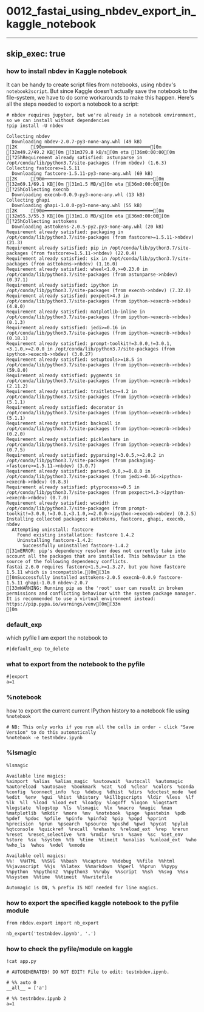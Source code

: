 # 0012_fastai_using_nbdev_export_in_kaggle_notebook
---
skip_exec: true
---
### how to install nbdev in Kaggle notebook

It can be handy to create script files from notebooks, using nbdev's `notebook2script`. But since Kaggle doesn't actually save the notebook to the file-system, we have to do some workarounds to make this happen. Here's all the steps needed to export a notebook to a script:


```
# nbdev requires jupyter, but we're already in a notebook environment, so we can install without dependencies
!pip install -U nbdev
```

    Collecting nbdev
      Downloading nbdev-2.0.7-py3-none-any.whl (49 kB)
    [2K     [90m━━━━━━━━━━━━━━━━━━━━━━━━━━━━━━━━━━━━━━━[0m [32m49.2/49.2 KB[0m [31m379.8 kB/s[0m eta [36m0:00:00[0m
    [?25hRequirement already satisfied: astunparse in /opt/conda/lib/python3.7/site-packages (from nbdev) (1.6.3)
    Collecting fastcore>=1.5.11
      Downloading fastcore-1.5.11-py3-none-any.whl (69 kB)
    [2K     [90m━━━━━━━━━━━━━━━━━━━━━━━━━━━━━━━━━━━━━━━━[0m [32m69.1/69.1 KB[0m [31m1.5 MB/s[0m eta [36m0:00:00[0m
    [?25hCollecting execnb
      Downloading execnb-0.0.9-py3-none-any.whl (13 kB)
    Collecting ghapi
      Downloading ghapi-1.0.0-py3-none-any.whl (55 kB)
    [2K     [90m━━━━━━━━━━━━━━━━━━━━━━━━━━━━━━━━━━━━━━━━[0m [32m55.3/55.3 KB[0m [31m1.8 MB/s[0m eta [36m0:00:00[0m
    [?25hCollecting asttokens
      Downloading asttokens-2.0.5-py2.py3-none-any.whl (20 kB)
    Requirement already satisfied: packaging in /opt/conda/lib/python3.7/site-packages (from fastcore>=1.5.11->nbdev) (21.3)
    Requirement already satisfied: pip in /opt/conda/lib/python3.7/site-packages (from fastcore>=1.5.11->nbdev) (22.0.4)
    Requirement already satisfied: six in /opt/conda/lib/python3.7/site-packages (from asttokens->nbdev) (1.16.0)
    Requirement already satisfied: wheel<1.0,>=0.23.0 in /opt/conda/lib/python3.7/site-packages (from astunparse->nbdev) (0.37.1)
    Requirement already satisfied: ipython in /opt/conda/lib/python3.7/site-packages (from execnb->nbdev) (7.32.0)
    Requirement already satisfied: pexpect>4.3 in /opt/conda/lib/python3.7/site-packages (from ipython->execnb->nbdev) (4.8.0)
    Requirement already satisfied: matplotlib-inline in /opt/conda/lib/python3.7/site-packages (from ipython->execnb->nbdev) (0.1.3)
    Requirement already satisfied: jedi>=0.16 in /opt/conda/lib/python3.7/site-packages (from ipython->execnb->nbdev) (0.18.1)
    Requirement already satisfied: prompt-toolkit!=3.0.0,!=3.0.1,<3.1.0,>=2.0.0 in /opt/conda/lib/python3.7/site-packages (from ipython->execnb->nbdev) (3.0.27)
    Requirement already satisfied: setuptools>=18.5 in /opt/conda/lib/python3.7/site-packages (from ipython->execnb->nbdev) (59.8.0)
    Requirement already satisfied: pygments in /opt/conda/lib/python3.7/site-packages (from ipython->execnb->nbdev) (2.11.2)
    Requirement already satisfied: traitlets>=4.2 in /opt/conda/lib/python3.7/site-packages (from ipython->execnb->nbdev) (5.1.1)
    Requirement already satisfied: decorator in /opt/conda/lib/python3.7/site-packages (from ipython->execnb->nbdev) (5.1.1)
    Requirement already satisfied: backcall in /opt/conda/lib/python3.7/site-packages (from ipython->execnb->nbdev) (0.2.0)
    Requirement already satisfied: pickleshare in /opt/conda/lib/python3.7/site-packages (from ipython->execnb->nbdev) (0.7.5)
    Requirement already satisfied: pyparsing!=3.0.5,>=2.0.2 in /opt/conda/lib/python3.7/site-packages (from packaging->fastcore>=1.5.11->nbdev) (3.0.7)
    Requirement already satisfied: parso<0.9.0,>=0.8.0 in /opt/conda/lib/python3.7/site-packages (from jedi>=0.16->ipython->execnb->nbdev) (0.8.3)
    Requirement already satisfied: ptyprocess>=0.5 in /opt/conda/lib/python3.7/site-packages (from pexpect>4.3->ipython->execnb->nbdev) (0.7.0)
    Requirement already satisfied: wcwidth in /opt/conda/lib/python3.7/site-packages (from prompt-toolkit!=3.0.0,!=3.0.1,<3.1.0,>=2.0.0->ipython->execnb->nbdev) (0.2.5)
    Installing collected packages: asttokens, fastcore, ghapi, execnb, nbdev
      Attempting uninstall: fastcore
        Found existing installation: fastcore 1.4.2
        Uninstalling fastcore-1.4.2:
          Successfully uninstalled fastcore-1.4.2
    [31mERROR: pip's dependency resolver does not currently take into account all the packages that are installed. This behaviour is the source of the following dependency conflicts.
    fastai 2.6.0 requires fastcore<1.5,>=1.3.27, but you have fastcore 1.5.11 which is incompatible.[0m[31m
    [0mSuccessfully installed asttokens-2.0.5 execnb-0.0.9 fastcore-1.5.11 ghapi-1.0.0 nbdev-2.0.7
    [33mWARNING: Running pip as the 'root' user can result in broken permissions and conflicting behaviour with the system package manager. It is recommended to use a virtual environment instead: https://pip.pypa.io/warnings/venv[0m[33m
    [0m

### default_exp 
which pyfile I am export the notebook to


```
#|default_exp to_delete
```

### what to export from the notebook to the pyfile 


```
#|export
a=1
```

### %notebook
how to export the current current IPython history to a notebook file using `%notebook`


```
# NB: This only works if you run all the cells in order - click "Save Version" to do this automatically
%notebook -e testnbdev.ipynb
```

### %lsmagic


```
%lsmagic
```




    Available line magics:
    %aimport  %alias  %alias_magic  %autoawait  %autocall  %automagic  %autoreload  %autosave  %bookmark  %cat  %cd  %clear  %colors  %conda  %config  %connect_info  %cp  %debug  %dhist  %dirs  %doctest_mode  %ed  %edit  %env  %gui  %hist  %history  %killbgscripts  %ldir  %less  %lf  %lk  %ll  %load  %load_ext  %loadpy  %logoff  %logon  %logstart  %logstate  %logstop  %ls  %lsmagic  %lx  %macro  %magic  %man  %matplotlib  %mkdir  %more  %mv  %notebook  %page  %pastebin  %pdb  %pdef  %pdoc  %pfile  %pinfo  %pinfo2  %pip  %popd  %pprint  %precision  %prun  %psearch  %psource  %pushd  %pwd  %pycat  %pylab  %qtconsole  %quickref  %recall  %rehashx  %reload_ext  %rep  %rerun  %reset  %reset_selective  %rm  %rmdir  %run  %save  %sc  %set_env  %store  %sx  %system  %tb  %time  %timeit  %unalias  %unload_ext  %who  %who_ls  %whos  %xdel  %xmode
    
    Available cell magics:
    %%!  %%HTML  %%SVG  %%bash  %%capture  %%debug  %%file  %%html  %%javascript  %%js  %%latex  %%markdown  %%perl  %%prun  %%pypy  %%python  %%python2  %%python3  %%ruby  %%script  %%sh  %%svg  %%sx  %%system  %%time  %%timeit  %%writefile
    
    Automagic is ON, % prefix IS NOT needed for line magics.



### how to export the specified kaggle notebook to the pyfile module


```
from nbdev.export import nb_export
```


```
nb_export('testnbdev.ipynb', '.')
```

### how to check the pyfile/module on kaggle


```
!cat app.py
```

    # AUTOGENERATED! DO NOT EDIT! File to edit: testnbdev.ipynb.
    
    # %% auto 0
    __all__ = ['a']
    
    # %% testnbdev.ipynb 2
    a=1

